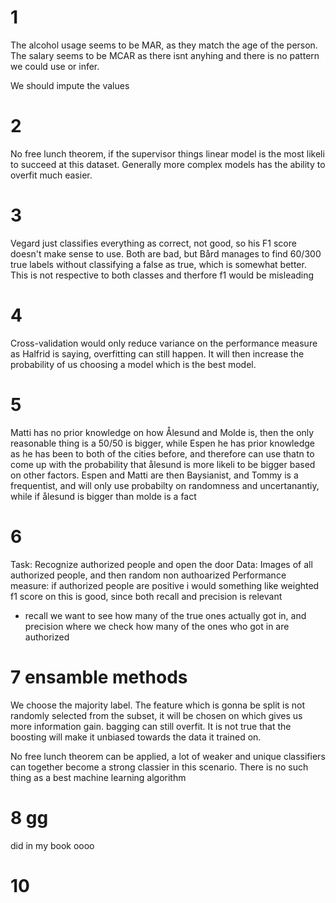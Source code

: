 # 1
The alcohol usage seems to be MAR, as they match the age of the person. The salary seems to be MCAR as there isnt anyhing and there is no pattern we could use or infer.

We should impute the values

# 2
No free lunch theorem, if the supervisor things linear model is the most likeli to succeed at this dataset. Generally more complex models has the ability to overfit much easier.

# 3
Vegard just classifies everything as correct, not good, so his F1 score doesn't make sense to use. 
Both are bad, but Bård manages to find 60/300 true labels without classifying a false as true, which is somewhat better. This is not respective to both classes and therfore f1 would be misleading

# 4
Cross-validation would only reduce variance on the performance measure as Halfrid is saying, overfitting can still happen. It will then increase the probability of us choosing a model which is the best model.

# 5 
Matti has no prior knowledge on how Ålesund and Molde is, then the only reasonable thing is a 50/50 is bigger, while Espen he has prior knowledge as he has been to both of the cities before, and therefore can use thatn to come up with the probability that ålesund is more likeli to be bigger based on other factors. Espen and Matti are then Baysianist, and Tommy is a frequentist, and will only use probabilty on randomness and uncertanantiy, while if ålesund is bigger than molde is a fact

# 6 

Task: Recognize authorized people and open the door
Data: Images of all authorized people, and then random non authoarized
Performance measure: if authorized people are positive i would something like weighted f1 score on this is good, since both recall and precision is relevant
- recall we want to see how many of the true ones actually got in, and precision where we check how many of the ones who got in are authorized

# 7 ensamble methods

We choose the majority label. The feature which is gonna be split is not randomly selected from the subset, it will be chosen on which gives us more information gain. bagging can still overfit. It is not true that the boosting will make it unbiased towards the data it trained on. 

No free lunch theorem can be applied, a lot of weaker and unique classifiers can together become a strong classier in this scenario. There is no such thing as a best machine learning algorithm


# 8 gg
did in my book oooo
# 10

